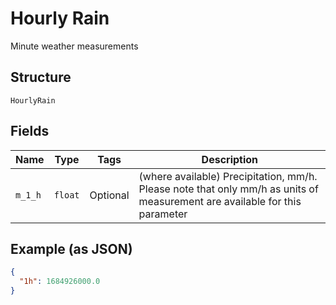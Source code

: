 
# Hourly Rain

Minute weather measurements

## Structure

`HourlyRain`

## Fields

| Name | Type | Tags | Description |
|  --- | --- | --- | --- |
| `m_1_h` | `float` | Optional | (where available) Precipitation, mm/h. Please note that only mm/h as units of measurement are available for this parameter |

## Example (as JSON)

```json
{
  "1h": 1684926000.0
}
```

